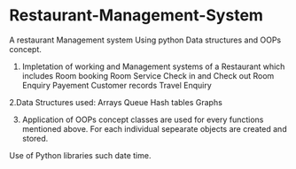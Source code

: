 # Restaurant-Management-System
A restaurant Management system Using python Data structures and OOPs concept. 

1. Impletation of working and Management systems of a Restaurant which includes 
Room booking 
Room Service
Check in and Check out
Room Enquiry 
Payement
Customer records
Travel Enquiry

2.Data Structures used:
Arrays
Queue
Hash tables
Graphs

3. Application of OOPs concept
classes are used for every functions mentioned above. For each individual sepearate objects are created and stored.

Use of Python libraries such date time.


